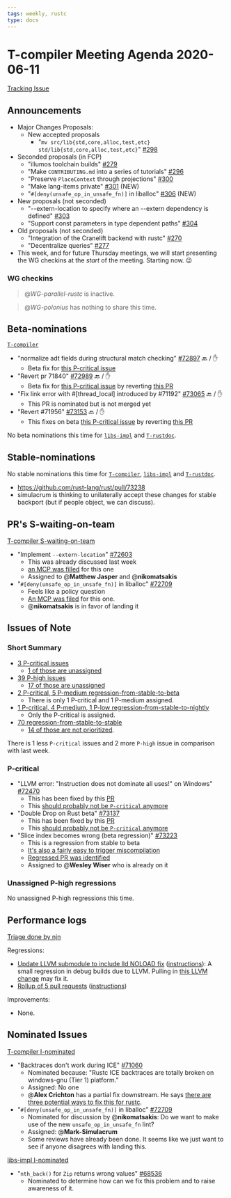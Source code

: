 ```yaml
---
tags: weekly, rustc
type: docs
---
```


# T-compiler Meeting Agenda 2020-06-11

[Tracking Issue](https://github.com/rust-lang/rust/issues/54818)

## Announcements

- Major Changes Proposals:
  - New accepted proposals
    - "`mv src/lib{std,core,alloc,test,etc} std/lib{std,core,alloc,test,etc}`" [#298](https://github.com/rust-lang/compiler-team/issues/298)
- Seconded proposals (in FCP)
  - "illumos toolchain builds" [#279](https://github.com/rust-lang/compiler-team/issues/279)
  - "Make `CONTRIBUTING.md` into a series of tutorials" [#296](https://github.com/rust-lang/compiler-team/issues/296)
  - "Preserve `PlaceContext` through projections" [#300](https://github.com/rust-lang/compiler-team/issues/300)
  - "Make lang-items private" [#301](https://github.com/rust-lang/compiler-team/issues/301) (NEW)
  - "`#[deny(unsafe_op_in_unsafe_fn)]` in liballoc" [#306](https://github.com/rust-lang/compiler-team/issues/306) (NEW)
- New proposals (not seconded)
  - "--extern-location to specify where an --extern dependency is defined" [#303](https://github.com/rust-lang/compiler-team/issues/303)
  - "Support const parameters in type dependent paths" [#304](https://github.com/rust-lang/compiler-team/issues/304)
- Old proposals (not seconded)
  - "Integration of the Cranelift backend with rustc" [#270](https://github.com/rust-lang/compiler-team/issues/270)
  - "Decentralize queries" [#277](https://github.com/rust-lang/compiler-team/issues/277)
- This week, and for future Thursday meetings, we will start presenting the WG checkins at the _start_ of the meeting. Starting now. :wink:

### WG checkins

> @_WG-parallel-rustc_ is inactive.

> @_WG-polonius_ has nothing to share this time.

## Beta-nominations

[`T-compiler`](https://github.com/rust-lang/rust/issues?utf8=%E2%9C%93&q=label%3Abeta-nominated+label%3AT-compiler)

- "normalize adt fields during structural match checking" [#72897](https://github.com/rust-lang/rust/pull/72897) :back: / :hand:
  - Beta fix for [this P-critical issue](https://github.com/rust-lang/rust/issues/72896)
- "Revert pr 71840" [#72989](https://github.com/rust-lang/rust/pull/72989) :back: / :hand:
  - Beta fix for [this P-critical issue](https://github.com/rust-lang/rust/issues/72470) by reverting [this PR](https://github.com/rust-lang/rust/pull/71840)
- "Fix link error with #[thread_local] introduced by #71192" [#73065](https://github.com/rust-lang/rust/pull/73065) :back: / :hand:
  - This PR is nominated but is not merged yet
- "Revert #71956" [#73153](https://github.com/rust-lang/rust/pull/73153) :back: / :hand:
  - This fixes on beta [this P-critical issue](https://github.com/rust-lang/rust/issues/73137) by reverting [this PR](https://github.com/rust-lang/rust/pull/71956)

No beta nominations this time for [`libs-impl`](https://github.com/rust-lang/rust/issues?utf8=%E2%9C%93&q=label%3Abeta-nominated+label%3Alibs-impl) and [`T-rustdoc`](https://github.com/rust-lang/rust/issues?utf8=%E2%9C%93&q=label%3Abeta-nominated+label%3AT-rustdoc).

## Stable-nominations

No stable nominations this time for [`T-compiler`](https://github.com/rust-lang/rust/issues?utf8=%E2%9C%93&q=label%3Astable-nominated+label%3AT-compiler), [`libs-impl`](https://github.com/rust-lang/rust/issues?utf8=%E2%9C%93&q=label%3Astable-nominated+label%3Alibs-impl) and [`T-rustdoc`](https://github.com/rust-lang/rust/issues?utf8=%E2%9C%93&q=label%3Astable-nominated+label%3AT-rustdoc).

- https://github.com/rust-lang/rust/pull/73238
- simulacrum is thinking to unilaterally accept these changes for stable backport (but if people object, we can discuss).

## PR's S-waiting-on-team

[T-compiler S-waiting-on-team](https://github.com/rust-lang/rust/pulls?utf8=%E2%9C%93&q=is%3Aopen+label%3AS-waiting-on-team+label%3AT-compiler)

- "Implement `--extern-location`" [#72603](https://github.com/rust-lang/rust/pull/72603)
  - This was already discussed last week
  - [an MCP was filled](https://github.com/rust-lang/compiler-team/issues/303) for this one
  - Assigned to @**Matthew Jasper** and @**nikomatsakis**
- "`#[deny(unsafe_op_in_unsafe_fn)]` in liballoc" [#72709](https://github.com/rust-lang/rust/pull/72709)
  - Feels like a policy question
  - [An MCP was filed](https://github.com/rust-lang/compiler-team/issues/306) for this one.
  - @**nikomatsakis** is in favor of landing it

## Issues of Note

### Short Summary

- [3 P-critical issues](https://github.com/rust-lang/rust/issues?utf8=%E2%9C%93&q=is%3Aopen+is%3Aissue+label%3AT-compiler+label%3AP-critical+)
  - [1 of those are unassigned](https://github.com/rust-lang/rust/issues?utf8=%E2%9C%93&q=is%3Aopen+is%3Aissue+label%3AT-compiler+label%3AP-critical+no%3Aassignee)
- [39 P-high issues](https://github.com/rust-lang/rust/issues?utf8=%E2%9C%93&q=is%3Aopen+is%3Aissue+label%3AT-compiler+label%3AP-high+)
  - [17 of those are unassigned](https://github.com/rust-lang/rust/issues?utf8=%E2%9C%93&q=is%3Aopen+is%3Aissue+label%3AT-compiler+label%3AP-high+no%3Aassignee)
- [2 P-critical, 5 P-medium regression-from-stable-to-beta](https://github.com/rust-lang/rust/labels/regression-from-stable-to-beta)
  - There is only 1 P-critical and 1 P-medium assigned.
- [1 P-critical, 4 P-medium, 1 P-low regression-from-stable-to-nightly](https://github.com/rust-lang/rust/labels/regression-from-stable-to-nightly)
  - Only the P-critical is assigned.
- [70 regression-from-stable-to-stable](https://github.com/rust-lang/rust/labels/regression-from-stable-to-stable)
  - [14 of those are not prioritized](https://github.com/rust-lang/rust/issues?q=is%3Aopen+label%3Aregression-from-stable-to-stable+-label%3AP-critical+-label%3AP-high+-label%3AP-medium+-label%3AP-low).

There is 1 less `P-critical` issues and 2 more `P-high` issue in comparison with last week.

### P-critical

- "LLVM error: "Instruction does not dominate all uses!" on Windows" [#72470](https://github.com/rust-lang/rust/issues/72470)
  - This has been fixed by this [PR](https://github.com/rust-lang/rust/pull/72989)
  - This [should probably not be `P-critical` anymore](https://github.com/rust-lang/rust/issues/72470#issuecomment-642271780)
- "Double Drop on Rust beta" [#73137](https://github.com/rust-lang/rust/issues/73137)
  - This has been fixed by this [PR](https://github.com/rust-lang/rust/pull/73153)
  - This [should probably not be `P-critical` anymore](https://github.com/rust-lang/rust/issues/73137#issuecomment-642279433)
- "Slice index becomes wrong (beta regression)" [#73223](https://github.com/rust-lang/rust/issues/73223)
  - This is a regression from stable to beta
  - [It's also a fairly easy to trigger miscompilation](https://github.com/rust-lang/rust/issues/73223#issuecomment-642530618)
  - [Regressed PR was identified](https://github.com/rust-lang/rust/pull/69756)
  - Assigned to @**Wesley Wiser** who is already on it

### Unassigned P-high regressions

No unassigned P-high regressions this time.

## Performance logs

[Triage done by njn](https://github.com/rust-lang/rustc-perf/tree/master/triage#triage-logs)

Regressions:

- [Update LLVM submodule to include lld NOLOAD fix](https://github.com/rust-lang/rust/pull/73072#issuecomment-640225441)
  ([instructions](https://perf.rust-lang.org/compare.html?start=450abe80f193ccefbfcd48214d70520f2d507f0e&end=a2fc33e0c87a258542cd12d6ffae52c43aa3785a&stat=instructions:u)):
  A small regression in debug builds due to LLVM. Pulling in [this LLVM
  change](https://reviews.llvm.org/D80964) may fix it.
- [Rollup of 5 pull requests](https://github.com/rust-lang/rust/pull/73081#issuecomment-640951745)
  ([instructions](https://perf.rust-lang.org/compare.html?start=9c1857fad849ad56d38327b9bc11377a0bdbb4cf&end=450abe80f193ccefbfcd48214d70520f2d507f0e&stat=instructions:u))

Improvements:

- None.

## Nominated Issues

[T-compiler I-nominated](https://github.com/rust-lang/rust/issues?q=is%3Aopen+label%3AI-nominated+label%3AT-compiler)

- "Backtraces don't work during ICE" [#71060](https://github.com/rust-lang/rust/issues/71060)
  - Nominated because: "Rustc ICE backtraces are totally broken on windows-gnu (Tier 1) platform."
  - Assigned: No one
  - @**Alex Crichton** has a partial fix downstream. He says [there are three potential ways to fix this for rustc](https://github.com/rust-lang/rust/issues/71060#issuecomment-642203477).
- "`#[deny(unsafe_op_in_unsafe_fn)]` in liballoc" [#72709](https://github.com/rust-lang/rust/pull/72709)
  - Nominated for discussion by @**nikomatsakis**: Do we want to make use of the new `unsafe_op_in_unsafe_fn` lint?
  - Assigned: @**Mark-Simulacrum**
  - Some reviews have already been done. It seems like we just want to see if anyone disagrees with landing this.

[libs-impl I-nominated](https://github.com/rust-lang/rust/issues?q=is%3Aopen+label%3AI-nominated+label%3Alibs-impl)

- "`nth_back()` for `Zip` returns wrong values" [#68536](https://github.com/rust-lang/rust/issues/68536)
  - Nominated to determine how can we fix this problem and to raise awareness of it.
